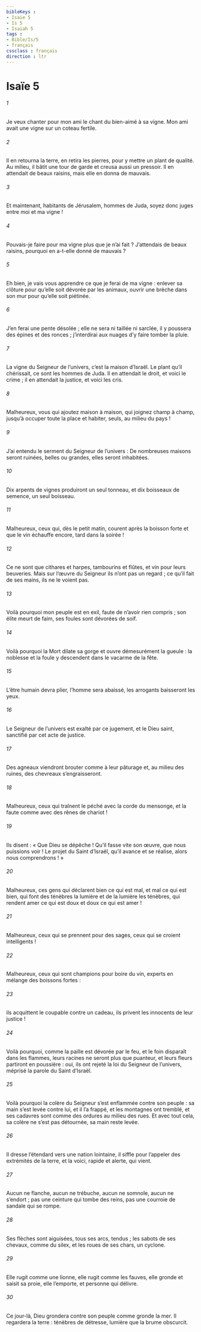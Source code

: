 ```yaml
---
bibleKeys : 
- Isaïe 5
- Is 5
- Isaiah 5
tags : 
- Bible/Is/5
- français
cssclass : français
direction : ltr
---
```


# Isaïe 5

###### 1
Je veux chanter pour mon ami
le chant du bien-aimé à sa vigne.
Mon ami avait une vigne
sur un coteau fertile.
###### 2
Il en retourna la terre, en retira les pierres,
pour y mettre un plant de qualité.
Au milieu, il bâtit une tour de garde
et creusa aussi un pressoir.
Il en attendait de beaux raisins,
mais elle en donna de mauvais.
###### 3
Et maintenant, habitants de Jérusalem, hommes de Juda,
soyez donc juges entre moi et ma vigne !
###### 4
Pouvais-je faire pour ma vigne
plus que je n’ai fait ?
J’attendais de beaux raisins,
pourquoi en a-t-elle donné de mauvais ?
###### 5
Eh bien, je vais vous apprendre
ce que je ferai de ma vigne :
enlever sa clôture
pour qu’elle soit dévorée par les animaux,
ouvrir une brèche dans son mur
pour qu’elle soit piétinée.
###### 6
J’en ferai une pente désolée ;
elle ne sera ni taillée ni sarclée,
il y poussera des épines et des ronces ;
j’interdirai aux nuages
d’y faire tomber la pluie.
###### 7
La vigne du Seigneur de l’univers,
c’est la maison d’Israël.
Le plant qu’il chérissait,
ce sont les hommes de Juda.
Il en attendait le droit,
et voici le crime ;
il en attendait la justice,
et voici les cris.
###### 8
Malheureux, vous qui ajoutez maison à maison,
qui joignez champ à champ,
jusqu’à occuper toute la place
et habiter, seuls, au milieu du pays !
###### 9
J’ai entendu le serment du Seigneur de l’univers :
De nombreuses maisons seront ruinées,
belles ou grandes, elles seront inhabitées.
###### 10
Dix arpents de vignes produiront un seul tonneau,
et dix boisseaux de semence, un seul boisseau.
###### 11
Malheureux, ceux qui, dès le petit matin,
courent après la boisson forte
et que le vin échauffe encore,
tard dans la soirée !
###### 12
Ce ne sont que cithares et harpes,
tambourins et flûtes,
et vin pour leurs beuveries.
Mais sur l’œuvre du Seigneur
ils n’ont pas un regard ;
ce qu’il fait de ses mains,
ils ne le voient pas.
###### 13
Voilà pourquoi mon peuple est en exil,
faute de n’avoir rien compris ;
son élite meurt de faim,
ses foules sont dévorées de soif.
###### 14
Voilà pourquoi la Mort dilate sa gorge
et ouvre démesurément la gueule :
la noblesse et la foule y descendent
dans le vacarme de la fête.
###### 15
L’être humain devra plier,
l’homme sera abaissé,
les arrogants baisseront les yeux.
###### 16
Le Seigneur de l’univers
est exalté par ce jugement,
et le Dieu saint,
sanctifié par cet acte de justice.
###### 17
Des agneaux viendront brouter
comme à leur pâturage
et, au milieu des ruines,
des chevreaux s’engraisseront.
###### 18
Malheureux, ceux qui traînent le péché
avec la corde du mensonge,
et la faute
comme avec des rênes de chariot !
###### 19
Ils disent : « Que Dieu se dépêche !
Qu’il fasse vite son œuvre,
que nous puissions voir !
Le projet du Saint d’Israël,
qu’il avance et se réalise,
alors nous comprendrons ! »
###### 20
Malheureux, ces gens qui déclarent bien ce qui est mal,
et mal ce qui est bien,
qui font des ténèbres la lumière
et de la lumière les ténèbres,
qui rendent amer ce qui est doux
et doux ce qui est amer !
###### 21
Malheureux, ceux qui se prennent pour des sages,
ceux qui se croient intelligents !
###### 22
Malheureux, ceux qui sont champions pour boire du vin,
experts en mélange des boissons fortes :
###### 23
ils acquittent le coupable contre un cadeau,
ils privent les innocents de leur justice !
###### 24
Voilà pourquoi, comme la paille est dévorée par le feu,
et le foin disparaît dans les flammes,
leurs racines ne seront plus que puanteur,
et leurs fleurs partiront en poussière :
oui, ils ont rejeté la loi du Seigneur de l’univers,
méprisé la parole du Saint d’Israël.
###### 25
Voilà pourquoi la colère du Seigneur
s’est enflammée contre son peuple :
sa main s’est levée contre lui,
et il l’a frappé,
et les montagnes ont tremblé,
et ses cadavres sont comme des ordures au milieu des rues.
Et avec tout cela, sa colère ne s’est pas détournée,
sa main reste levée.
###### 26
Il dresse l’étendard vers une nation lointaine,
il siffle pour l’appeler des extrémités de la terre,
et la voici, rapide et alerte,
qui vient.
###### 27
Aucun ne flanche, aucun ne trébuche,
aucun ne somnole, aucun ne s’endort ;
pas une ceinture qui tombe des reins,
pas une courroie de sandale qui se rompe.
###### 28
Ses flèches sont aiguisées,
tous ses arcs, tendus ;
les sabots de ses chevaux, comme du silex,
et les roues de ses chars, un cyclone.
###### 29
Elle rugit comme une lionne,
elle rugit comme les fauves,
elle gronde et saisit sa proie,
elle l’emporte, et personne qui délivre.
###### 30
Ce jour-là, Dieu grondera contre son peuple
comme gronde la mer.
Il regardera la terre : ténèbres de détresse,
lumière que la brume obscurcit.
